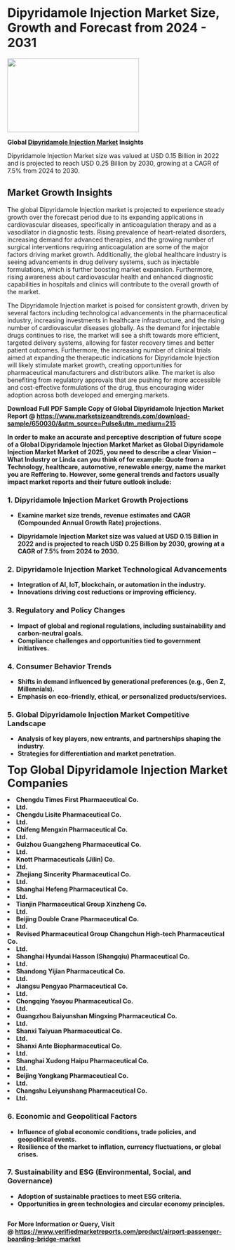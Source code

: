 <H1>Dipyridamole Injection Market Size, Growth and Forecast from 2024 - 2031</H1><img class="aligncenter size-medium wp-image-584254" src="https://thirdeyenews.in/wp-content/uploads/2024/09/Global-Market-Research-300x168.jpeg" alt="" width="300" height="168" /><p><strong>Global&nbsp;<a href="https://www.marketsizeandtrends.com/download-sample/650030/&amp;utm_source=Pulse&amp;utm_medium=215">Dipyridamole Injection Market</a> Insights</strong></p><p>Dipyridamole Injection Market size was valued at USD 0.15 Billion in 2022 and is projected to reach USD 0.25 Billion by 2030, growing at a CAGR of 7.5% from 2024 to 2030.</p><p><h2>Market Growth Insights</h2> <p>The global Dipyridamole Injection market is projected to experience steady growth over the forecast period due to its expanding applications in cardiovascular diseases, specifically in anticoagulation therapy and as a vasodilator in diagnostic tests. Rising prevalence of heart-related disorders, increasing demand for advanced therapies, and the growing number of surgical interventions requiring anticoagulation are some of the major factors driving market growth. Additionally, the global healthcare industry is seeing advancements in drug delivery systems, such as injectable formulations, which is further boosting market expansion. Furthermore, rising awareness about cardiovascular health and enhanced diagnostic capabilities in hospitals and clinics will contribute to the overall growth of the market.</p> <p><strong></strong></p> <p>The Dipyridamole Injection market is poised for consistent growth, driven by several factors including technological advancements in the pharmaceutical industry, increasing investments in healthcare infrastructure, and the rising number of cardiovascular diseases globally. As the demand for injectable drugs continues to rise, the market will see a shift towards more efficient, targeted delivery systems, allowing for faster recovery times and better patient outcomes. Furthermore, the increasing number of clinical trials aimed at expanding the therapeutic indications for Dipyridamole Injection will likely stimulate market growth, creating opportunities for pharmaceutical manufacturers and distributors alike. The market is also benefiting from regulatory approvals that are pushing for more accessible and cost-effective formulations of the drug, thus encouraging wider adoption across both developed and emerging markets.</p> <p><strong></p><p><span class=""><strong>Download Full PDF Sample Copy of Global Dipyridamole Injection Market Report</strong> @ <a href="https://www.marketsizeandtrends.com/download-sample/650030/&amp;utm_source=Pulse&amp;utm_medium=215" target="_blank">https://www.marketsizeandtrends.com/download-sample/650030/&amp;utm_source=Pulse&amp;utm_medium=215</a></span></p><p>In order to make an accurate and perceptive description of future scope of a Global&nbsp;Dipyridamole Injection Market Market as Global&nbsp;Dipyridamole Injection Market Market of 2025, you need to describe a clear Vision &ndash; What Industry or Linda can you think of for example: Quote from a Technology, healthcare, automotive, renewable energy, name the market you are Reffering to. However, some general trends and factors usually impact market reports and their future outlook include:</p><h3>1.&nbsp;<strong>Dipyridamole Injection Market Growth Projections</strong></h3><ul><li>Examine market size trends, revenue estimates and CAGR (Compounded Annual Growth Rate) projections.</li><li><p>Dipyridamole Injection Market size was valued at USD 0.15 Billion in 2022 and is projected to reach USD 0.25 Billion by 2030, growing at a CAGR of 7.5% from 2024 to 2030.</p></li></ul><h3>2.&nbsp;<strong>Dipyridamole Injection Market Technological Advancements</strong></h3><ul><li>Integration of AI, IoT, blockchain, or automation in the industry.</li><li>Innovations driving cost reductions or improving efficiency.</li></ul><h3>3.&nbsp;<strong>Regulatory and Policy Changes</strong></h3><ul><li>Impact of global and regional regulations, including sustainability and carbon-neutral goals.</li><li>Compliance challenges and opportunities tied to government initiatives.</li></ul><h3>4.&nbsp;<strong>Consumer Behavior Trends</strong></h3><ul><li>Shifts in demand influenced by generational preferences (e.g., Gen Z, Millennials).</li><li>Emphasis on eco-friendly, ethical, or personalized products/services.</li></ul><h3>5.&nbsp;<strong>Global Dipyridamole Injection Market Competitive Landscape</strong></h3><ul><li>Analysis of key players, new entrants, and partnerships shaping the industry.</li><li>Strategies for differentiation and market penetration.</li></ul><p data-pm-slice="1 1 []"><span style="color: inherit; font-family: inherit; font-size: 25px;">Top Global Dipyridamole Injection Market Companies</span></p><div class="" data-test-id=""><p><li>Chengdu Times First Pharmaceutical Co.</li><li> Ltd.</li><li> Chengdu Lisite Pharmaceutical Co.</li><li> Ltd.</li><li> Chifeng Mengxin Pharmaceutical Co.</li><li> Ltd.</li><li> Guizhou Guangzheng Pharmaceutical Co.</li><li> Ltd.</li><li> Knott Pharmaceuticals (Jilin) Co.</li><li> Ltd.</li><li> Zhejiang Sincerity Pharmaceutical Co.</li><li> Ltd.</li><li> Shanghai Hefeng Pharmaceutical Co.</li><li> Ltd.</li><li> Tianjin Pharmaceutical Group Xinzheng Co.</li><li> Ltd.</li><li> Beijing Double Crane Pharmaceutical Co.</li><li> Ltd.</li><li> Revised Pharmaceutical Group Changchun High-tech Pharmaceutical Co.</li><li> Ltd.</li><li> Shanghai Hyundai Hasson (Shangqiu) Pharmaceutical Co.</li><li> Ltd.</li><li> Shandong Yijian Pharmaceutical Co.</li><li> Ltd.</li><li> Jiangsu Pengyao Pharmaceutical Co.</li><li> Ltd.</li><li> Chongqing Yaoyou Pharmaceutical Co.</li><li> Ltd.</li><li> Guangzhou Baiyunshan Mingxing Pharmaceutical Co.</li><li> Ltd.</li><li> Shanxi Taiyuan Pharmaceutical Co.</li><li> Ltd.</li><li> Shanxi Ante Biopharmaceutical Co.</li><li> Ltd.</li><li> Shanghai Xudong Haipu Pharmaceutical Co.</li><li> Ltd.</li><li> Beijing Yongkang Pharmaceutical Co.</li><li> Ltd.</li><li> Changshu Leiyunshang Pharmaceutical Co.</li><li> Ltd.</li></p></div><h3>6.&nbsp;<strong>Economic and Geopolitical Factors</strong></h3><ul><li>Influence of global economic conditions, trade policies, and geopolitical events.</li><li>Resilience of the market to inflation, currency fluctuations, or global crises.</li></ul><h3>7.&nbsp;<strong>Sustainability and ESG (Environmental, Social, and Governance)</strong></h3><ul><li>Adoption of sustainable practices to meet ESG criteria.</li><li>Opportunities in green technologies and circular economy principles.</li></ul><h2><strong style="font-size: 14px;">For More Information or Query, Visit @&nbsp;</strong><a style="background-color: #ffffff; font-size: 14px;" href="https://www.marketsizeandtrends.com/report/dipyridamole-injection-market/" target="_blank">https://www.verifiedmarketreports.com/product/airport-passenger-boarding-bridge-market</a></h2>
